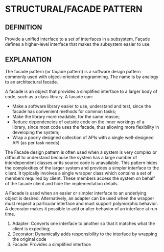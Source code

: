 # STRUCTURAL/FACADE PATTERN

## DEFINITION

Provide a unified interface to a set of interfaces in a subsystem. Façade
defines a higher-level interface that makes the subsystem easier to use.

## EXPLANATION

The facade pattern (or façade pattern) is a software design pattern commonly
used with object-oriented programming. The name is by analogy to an
architectural facade.

A facade is an object that provides a simplified interface to a larger body of
code, such as a class library. A facade can:

-   Make a software library easier to use, understand and test, since the facade
    has convenient methods for common tasks;
-   Make the library more readable, for the same reason;
-   Reduce dependencies of outside code on the inner workings of a library,
    since most code uses the facade, thus allowing more flexibility in
    developing the system;
-   Wrap a poorly designed collection of APIs with a single well-designed API
    (as per task needs).

The Facade design pattern is often used when a system is very complex or
difficult to understand because the system has a large number of interdependent
classes or its source code is unavailable. This pattern hides the complexities
of the larger system and provides a simpler interface to the client. It
typically involves a single wrapper class which contains a set of members
required by client. These members access the system on behalf of the facade
client and hide the implementation details.

A Facade is used when an easier or simpler interface to an underlying object is
desired. Alternatively, an adapter can be used when the wrapper must respect a
particular interface and must support polymorphic behavior. A decorator makes it
possible to add or alter behavior of an interface at run-time.

1. Adapter: Converts one interface to another so that it matches what the client
   is expecting;
2. Decorator: Dynamically adds responsibility to the interface by wrapping the
   original code
3. Facade: Provides a simplified interface
